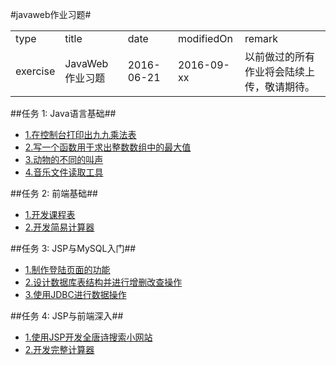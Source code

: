 ﻿#javaweb作业习题#

<table>
<tr><td>type</td><td>title</td><td>date</td><td>modifiedOn</td><td>remark</td></tr>
<tr><td>exercise</td><td>JavaWeb作业习题</td><td>2016-06-21</td><td>2016-09-xx</td><td>以前做过的所有作业将会陆续上传，敬请期待。</td>
</tr>
</table>

##任务 1: Java语言基础##
- [1.在控制台打印出九九乘法表](/task1/SoundCode/cn.zhoujianwen/src/one)
- [2.写一个函数用于求出整数数组中的最大值](/task1/SoundCode/cn.zhoujianwen/src/two)
- [3.动物的不同的叫声](/task1/SoundCode/cn.zhoujianwen/src/three)
- [4.音乐文件读取工具](/task1/SoundCode/cn.zhoujianwen/src/four)

##任务 2: 前端基础##
- [1.开发课程表](/task2/SoundCode/1)
- [2.开发简易计算器](/task2/SoundCode/2)

##任务 3: JSP与MySQL入门##
- [1.制作登陆页面的功能](/task3/SoundCode/1)
- [2.设计数据库表结构并进行增删改查操作](task3/SoundCode/2)
- [3.使用JDBC进行数据操作](/task3/SoundCode/3)

##任务 4: JSP与前端深入##
- [1.使用JSP开发全唐诗搜索小网站](/task4/SoundCode/1)
- [2.开发完整计算器](/task4/SoundCode/2)

